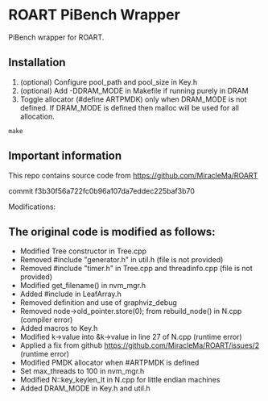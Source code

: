 # ROART PiBench Wrapper

PiBench wrapper for ROART.

## Installation
1. (optional) Configure pool_path and pool_size in Key.h
2. (optional) Add -DDRAM_MODE in Makefile if running purely in DRAM
3. Toggle allocator (#define ARTPMDK) only when DRAM_MODE is not defined.
If DRAM_MODE is defined then malloc will be used for all allocation.
```
make
```

## Important information
This repo contains source code from https://github.com/MiracleMa/ROART 

commit f3b30f56a722fc0b96a107da7eddec225baf3b70

Modifications:
## The original code is modified as follows:
* Modified Tree constructor in Tree.cpp
* Removed #include "generator.h" in util.h (file is not provided)
* Removed #include "timer.h" in Tree.cpp and threadinfo.cpp (file is not provided)
* Modified get_filename() in nvm_mgr.h
* Added #include <map> in LeafArray.h
* Removed definition and use of graphviz_debug 
* Removed node->old_pointer.store(0); from rebuild_node() in N.cpp (compiler error)
* Added macros to Key.h
* Modified k->value into &k->value in line 27 of N.cpp (runtime error)
* Applied a fix from github https://github.com/MiracleMa/ROART/issues/2 (runtime error)
* Modified PMDK allocator when #ARTPMDK is defined
* Set max_threads to 100 in nvm_mgr.h
* Modified N::key_keylen_lt in N.cpp for little endian machines
* Added DRAM_MODE in Key.h and util.h

